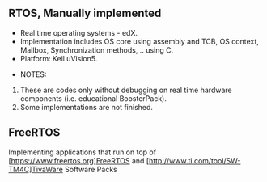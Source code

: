 ## RTOS, Manually implemented
* Real time operating systems - edX.
* Implementation includes OS core using assembly and TCB, OS context, Mailbox, Synchronization methods, .. using C.  
* Platform: Keil uVision5.
- NOTES: 
1. These are codes only without debugging on real time hardware components (i.e. educational BoosterPack).
2. Some implementations are not finished.
## FreeRTOS
 Implementing applications that run on top of [https://www.freertos.org]FreeRTOS and [http://www.ti.com/tool/SW-TM4C]TivaWare Software Packs
